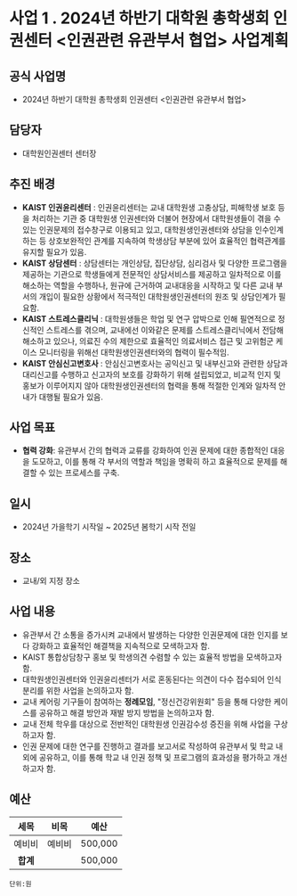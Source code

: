 ﻿
사업 1 . 2024년 하반기 대학원 총학생회 인권센터 <인권관련 유관부서 협업> 사업계획
====

## 공식 사업명
- 2024년 하반기 대학원 총학생회 인권센터 <인권관련 유관부서 협업>

## 담당자
- 대학원인권센터 센터장

## 추진 배경
- **KAIST 인권윤리센터** : 인권윤리센터는 교내 대학원생 고충상담, 피해학생 보호 등을 처리하는 기관 중 대학원생 인권센터와 더불어 현장에서 대학원생들이 겪을 수 있는 인권문제의 접수창구로 이용되고 있고, 대학원생인권센터와 상담을 인수인계 하는 등 상호보완적인 관계를 지속하여 학생상담 부분에 있어 효율적인 협력관계를 유지할 필요가 있음.
- **KAIST 상담센터** : 상담센터는 개인상담, 집단상담, 심리검사 및 다양한 프로그램을 제공하는 기관으로 학생들에게 전문적인 상담서비스를 제공하고 일차적으로 이를 해소하는 역할을 수행하나, 원규에 근거하여 교내대응을 시작하고 및 다른 교내 부서의 개입이 필요한 상황에서 적극적인 대학원생인권센터의 원조 및 상담인계가 필요함.
- **KAIST 스트레스클리닉** : 대학원생들은 학업 및 연구 압박으로 인해 필연적으로 정신적인 스트레스를 겪으며, 교내에선 이와같은 문제를 스트레스클리닉에서 전담해 해소하고 있으나, 의료진 수의 제한으로 효율적인 의료서비스 접근 및 고위험군 케이스 모니터링을 위해선 대학원생인권센터와의 협력이 필수적임. 
- **KAIST 안심신고변호사** : 안심신고변호사는 공익신고 및 내부신고와 관련한 상담과 대리신고를 수행하고 신고자의 보호를 강화하기 위해 설립되었고, 비교적 인지 및 홍보가 이루어지지 않아 대학원생인권센터의 협력을 통해 적절한 인계와 일차적 안내가 대행될 필요가 있음. 

## 사업 목표
- **협력 강화**: 유관부서 간의 협력과 교류를 강화하여 인권 문제에 대한 종합적인 대응을 도모하고, 이를 통해 각 부서의 역할과 책임을 명확히 하고 효율적으로 문제를 해결할 수 있는 프로세스를 구축.

## 일시
- 2024년 가을학기 시작일 ~ 2025년 봄학기 시작 전일

## 장소
- 교내/외 지정 장소 

## 사업 내용
-   유관부서 간 소통을 증가시켜 교내에서 발생하는 다양한 인권문제에 대한 인지를 보다 강화하고 효율적인 해결책을 지속적으로 모색하고자 함. 
- KAIST 통합상담창구 홍보 및 학생의견 수렴할 수 있는 효율적 방법을 모색하고자 함. 
- 대학원생인권센터와 인권윤리센터가 서로 혼동된다는 의견이 다수 접수되어 인식 분리를 위한 사업을 논의하고자 함. 
- 교내 케어링 기구들이 참여하는  **정례모임**, "정신건강위원회" 등을 통해 다양한 케이스를 공유하고 해결 방안과 재발 방지 방법을 논의하고자 함. 
- 교내 전체 학우를 대상으로 전반적인 대학원생 인권감수성 증진을 위해 사업을 구상하고자 함. 
- 인권 문제에 대한 연구를 진행하고 결과를 보고서로 작성하여 유관부서 및 학교 내외에 공유하고, 이를 통해 학교 내 인권 정책 및 프로그램의 효과성을 평가하고 개선하고자 함. 

## 예산

|  **세목** |   **비목**   | **예산** |
|:----------:|:------------:|:--------:|
| 예비비  | 예비비 | 500,000 |
|   **합계**  |              |    500,000    |

	단위:원